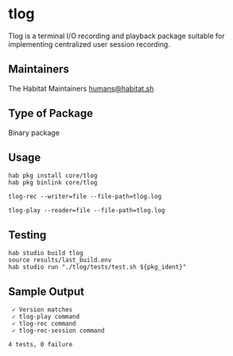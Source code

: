 # tlog

Tlog is a terminal I/O recording and playback package suitable for implementing
centralized user session recording.

## Maintainers

The Habitat Maintainers <humans@habitat.sh>

## Type of Package

Binary package

## Usage

```
hab pkg install core/tlog
hab pkg binlink core/tlog

tlog-rec --writer=file --file-path=tlog.log

tlog-play --reader=file --file-path=tlog.log
```

## Testing

```
hab studio build tlog
source results/last_build.env
hab studio run "./tlog/tests/test.sh ${pkg_ident}"
```

## Sample Output

```
 ✓ Version matches
 ✓ tlog-play command
 ✓ tlog-rec command
 ✓ tlog-rec-session command

4 tests, 0 failure
```
